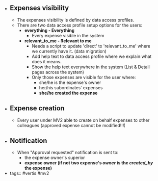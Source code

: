 - ## Expenses visibility
	- The expenses visibility is defined by data access profiles.
	- There are two data access profile setup options for the users:
		- **everything - Everything**
			- Every expense visible in the system
		- **relevant_to_me - Relevant to me**
			- Needs a script to update 'direct' to 'relevant_to_me' where we currently have it. (data migration)
			- Add help text to data access profile where we explain what does it means.
			- Show the help text everywhere in the system (List & Detail pages across the system)
			- Only those expenses are visible for the user where:
				- she/he is the expense's owner
				- her/his subordinates' expenses
				- **she/he created the expense**
- ## Expense creation
	- Every user under MV2 able to create on behalf expenses to other colleagues (approved expense cannot be modified!!!)
- ## Notification
	- When "Approval requested" notification is sent to:
		- the expense owner's superior
		- **expense owner (if not two expense's *owner* is the *created_by* the expense)**
- tags:: #vertis #mv2
